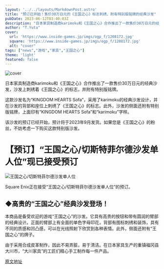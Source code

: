 ```yaml
---
layout: '../../layouts/MarkdownPost.astro'
title: "预订已开始！售价30万日元的《王国之心》标志刺绣、附有特别版铭牌的经典沙发"
pubDate: 2023-06-12T03:40:03Z
description: "日本家具制造商karimoku和《王国之心》合作推出了一款售价30万日元的经典沙发，沙发上刺绣着《王国之心》的标志，并附有特别版铭牌。"
author: "T.Yuta"
cover:
  url: 'https://www.inside-games.jp/imgs/ogp_f/1208172.jpg'
  square: 'https://www.inside-games.jp/imgs/ogp_f/1208172.jpg'
  alt: "cover"
tags: ["news","游戏","家具","王国之心"]
theme: 'light'
featured: false
---
```


![cover](https://www.inside-games.jp/imgs/ogp_f/1208172.jpg)

日本家具制造商karimoku和《王国之心》合作推出了一款售价30万日元的经典沙发，沙发上刺绣着《王国之心》的标志，并附有特别版铭牌。

这款沙发名为“KINGDOM HEARTS Sofa”，采用了karimoku的经典沙发设计，并在沙发的背部和座位上刺绣了《王国之心》的标志。此外，沙发的侧面还附有特别版铭牌，上面印有“KINGDOM HEARTS Sofa”和“karimoku”字样。

该沙发的预订已经开始，预计将于2023年9月发货。如果您是《王国之心》的粉丝，不妨考虑一下购买这款特别版沙发。

# 【预订】“王国之心/切斯特菲尔德沙发单人位”现已接受预订

![王国之心/切斯特菲尔德沙发单人位](https://www.inside-games.jp/imgs/zoom/1208178.jpg)

Square Enix正在接受“王国之心/切斯特菲尔德沙发单人位”的预订。

## ◆高贵的“王国之心”经典沙发登场！

本商品是备受欢迎的游戏“王国之心”的沙发。它具有高贵的按钮和带有圆润的臂部的经典设计。正面的臂部上有全面的单色字母印花，背部有图标刺绣和装饰，具有不同的质感和凹凸感，可以在光线照射下欣赏到各种表情。此外，侧面还附有“王国之心”的牌子。

由于采用合成皮革制作，因此不易弄脏，易于清洁。在日本家具生产的重镇福冈县大川市，“大川家具”的工匠们精心手工制作每一件产品。

  [原文地址](https://www.inside-games.jp/article/2023/06/12/146504.html)